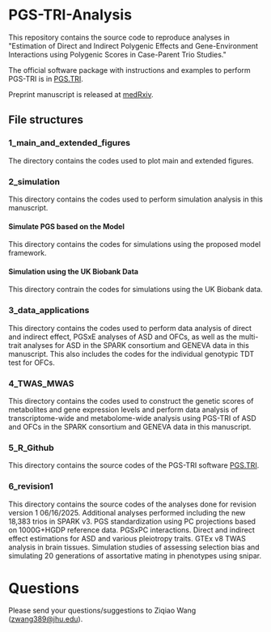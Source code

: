 # PGS-TRI-Analysis

This repository contains the source code to reproduce analyses in "Estimation of Direct and Indirect Polygenic Effects and Gene-Environment Interactions using Polygenic Scores in Case-Parent Trio Studies."

The official software package with instructions and examples to perform PGS-TRI is in [PGS.TRI](https://ziqiaow.github.io/PGS.TRI/).

Preprint manuscript is released at [medRxiv](https://www.medrxiv.org/content/10.1101/2024.10.08.24315066v1). 

## File structures

### 1_main_and_extended_figures
The directory contains the codes used to plot main and extended figures.

### 2_simulation
This directory contains the codes used to perform simulation analysis in this manuscript.
#### Simulate PGS based on the Model
This directory contains the codes for simulations using the proposed model framework.
#### Simulation using the UK Biobank Data
This directory contrain the codes for simulations using the UK Biobank data.

### 3_data_applications
This directory contains the codes used to perform data analysis of direct and indirect effect, PGSxE analyses of ASD and OFCs, as well as the multi-trait analyses for ASD in the SPARK consortium and GENEVA data in this manuscript. This also includes the codes for the individual genotypic TDT test for OFCs.

### 4_TWAS_MWAS
This directory contains the codes used to construct the genetic scores of metabolites and gene expression levels and perform data analysis of transcriptome-wide and metabolome-wide analysis using PGS-TRI of ASD and OFCs in the SPARK consortium and GENEVA data in this manuscript.

### 5_R_Github
This directory contains the source codes of the PGS-TRI software [PGS.TRI](https://github.com/ziqiaow/PGS.TRI/tree/main).

### 6_revision1
This directory contains the source codes of the analyses done for revision version 1 06/16/2025. Additional analyses performed including the new 18,383 trios in SPARK v3. PGS standardization using PC projections based on 1000G+HGDP reference data. PGSxPC interactions. Direct and indirect effect estimations for ASD and various pleiotropy traits. GTEx v8 TWAS analysis in brain tissues. Simulation studies of assessing selection bias and simulating 20 generations of assortative mating in phenotypes using snipar. 

# Questions
Please send your questions/suggestions to Ziqiao Wang (zwang389@jhu.edu).
